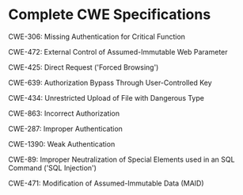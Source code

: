

# Complete CWE Specifications

CWE-306: Missing Authentication for Critical Function

CWE-472: External Control of Assumed-Immutable Web Parameter

CWE-425: Direct Request ('Forced Browsing')

CWE-639: Authorization Bypass Through User-Controlled Key

CWE-434: Unrestricted Upload of File with Dangerous Type

CWE-863: Incorrect Authorization

CWE-287: Improper Authentication

CWE-1390: Weak Authentication

CWE-89: Improper Neutralization of Special Elements used in an SQL Command ('SQL Injection')

CWE-471: Modification of Assumed-Immutable Data (MAID)